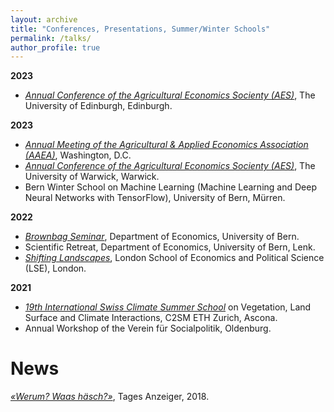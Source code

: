 ```yaml
---
layout: archive
title: "Conferences, Presentations, Summer/Winter Schools"
permalink: /talks/
author_profile: true
---
```

**2023**
  *  *<a href="https://www.aes.ac.uk/annual-conference"> Annual Conference of the Agricultural Economics Socienty (AES)</a>*, The University of Edinburgh, Edinburgh.

**2023**
  *  *<a href="https://www.aaea.org/meetings/2023-aaea-annual-meeting"> Annual Meeting of the Agricultural & Applied Economics Association (AAEA)</a>*, Washington, D.C.
  *  *<a href="https://www.aes.ac.uk/annual-conference"> Annual Conference of the Agricultural Economics Socienty (AES)</a>*, The University of Warwick, Warwick.
  *  Bern Winter School on Machine Learning (Machine Learning and Deep Neural Networks with TensorFlow), University of Bern, Mürren.

**2022**
  *  *<a href="https://www.vwi.unibe.ch/forschung/brown_bag_seminar/index_ger.html"> Brownbag Seminar</a>*, Department of Economics, University of Bern.
  *  Scientific Retreat, Department of Economics, University of Bern, Lenk.
  *  *<a href="https://www.lse.ac.uk/geography-and-environment/events/shifting-landscapes/shifting-landscapes">Shifting Landscapes</a>*, London School of Economics and Political Science (LSE), London.

**2021**
  * *<a href="https://c2sm.ethz.ch/education/2021-summer-school.html">19th International Swiss Climate Summer School</a>* on Vegetation, Land Surface and Climate Interactions, C2SM ETH Zurich, Ascona.
  * Annual Workshop of the Verein für Socialpolitik, Oldenburg.


# News

*<a href="https://www.tagesanzeiger.ch/werum-waas-haesch-wie-migranten-schwiizertueuetsch-lernen-705426279405
">«Werum? Waas häsch?»</a>*, Tages Anzeiger, 2018.
